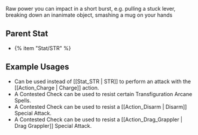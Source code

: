 Raw power you can impact in a short burst, e.g. pulling a stuck lever, breaking down an inanimate object, smashing a mug on your hands

## Parent Stat

* {% item "Stat/STR" %}

## Example Usages

* Can be used instead of [[Stat_STR | STR]] to perform an attack with the [[Action_Charge | Charge]] action.
* A Contested Check can be used to resist certain Transfiguration Arcane Spells.
* A Contested Check can be used to resist a [[Action_Disarm | Disarm]] Special Attack.
* A Contested Check can be used to resist a [[Action_Drag_Grappler | Drag Grappler]] Special Attack.
